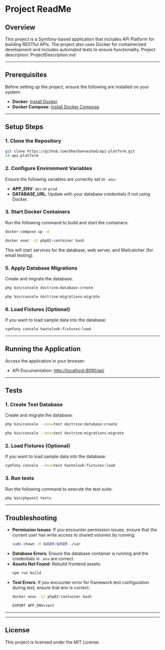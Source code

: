 # Project ReadMe

## Overview
This project is a Symfony-based application that includes API Platform for building RESTful APIs. The project also uses Docker for containerized development and includes automated tests to ensure functionality.
Project description: ProjectDescription.md

---

## Prerequisites
Before setting up the project, ensure the following are installed on your system:

- **Docker**: [Install Docker](https://docs.docker.com/get-docker/)
- **Docker Compose**: [Install Docker Compose](https://docs.docker.com/compose/install/)

---

## Setup Steps

### 1. Clone the Repository
```bash
git clone https://github.com/Ghorbannezhad/api-platform.git
cd api-platform
```

### 2. Configure Environment Variables
Ensure the following variables are correctly set in `.env`:
- **APP_ENV**: `dev` or `prod`
- **DATABASE_URL**: Update with your database credentials if not using Docker.

### 3. Start Docker Containers
Run the following command to build and start the containers:
```bash
docker-compose up -d

docker exec -it php82-container bash
```
This will start services for the database, web server, and Mailcatcher (for email testing).

### 5. Apply Database Migrations
Create and migrate the database:
```bash
php bin/console doctrine:database:create

php bin/console doctrine:migrations:migrate
```

### 6. Load Fixtures (Optional)
If you want to load sample data into the database:
```bash
symfony console hautelook:fixtures:load
```

---

## Running the Application
Access the application in your browser:
- API Documentation: [http://localhost:8090/api](http://localhost:8090/api)

---

## Tests

### 1. Create Test Database
Create and migrate the database:
```bash
php bin/console --env=test doctrine:database:create

php bin/console --env=test doctrine:migrations:migrate
```

### 2. Load Fixtures (Optional)
If you want to load sample data into the database:
```bash
symfony console --env=test hautelook:fixtures:load
```

### 3. Run tests
Run the following command to execute the test suite:
```bash
php bin/phpunit tests

```
---

## Troubleshooting
- **Permission Issues**:
  If you encounter permission issues, ensure that the current user has write access to shared volumes by running:
  ```bash
  sudo chown -R $USER:$USER ./var
  ```
- **Database Errors**:
  Ensure the database container is running and the credentials in `.env` are correct.
- **Assets Not Found**:
  Rebuild frontend assets:
  ```bash
  npm run build
  ```
- **Test Errors**:
    If you encounter error for framework.test configuration during test, ensure that env is correct:
    ```bash
    docker exec -it php82-container bash

    EXPORT APP_ENV=test
    ```
---

---

## License
This project is licensed under the MIT License.


    